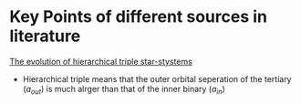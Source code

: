 # Key Points of different sources in literature

[The evolution of hierarchical triple star-stystems](https://link.springer.com/article/10.1186/s40668-016-0019-0)

* Hierarchical triple means that the outer orbital seperation of the tertiary ($a_{out}$) is much alrger than that of the inner binary ($a_{in}$)